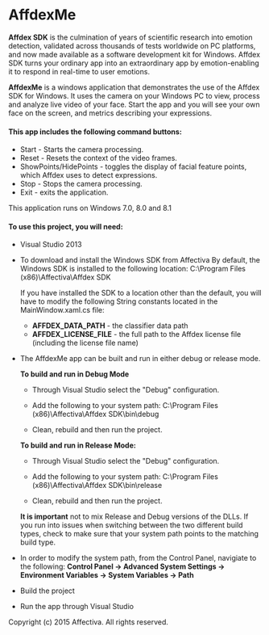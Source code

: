 # AffdexMe

**Affdex SDK** is the culmination of years of scientific research into emotion detection, validated across thousands of tests worldwide on PC platforms, and now made available as a software development kit for Windows. Affdex SDK turns your ordinary app into an extraordinary app by emotion-enabling it to respond in real-time to user emotions.

**AffdexMe** is a windows application that demonstrates the use of the Affdex SDK for Windows. It uses the camera on your Windows PC to view, process and analyze live video of your face. Start the app and you will see your own face on the screen, and metrics describing your expressions.

#### This app includes the following command buttons:

*   Start - Starts the camera processing.
*   Reset - Resets the context of the video frames.
*   ShowPoints/HidePoints - toggles the display of facial feature points, which Affdex uses to detect expressions.
*   Stop - Stops the camera processing.
*   Exit - exits the application.

This application runs on Windows 7.0, 8.0 and 8.1

#### To use this project, you will need:

*   Visual Studio 2013

*   To download and install the Windows SDK from Affectiva By default, the Windows SDK is installed to the following location: C:\Program Files (x86)\Affectiva\Affdex SDK

    If you have installed the SDK to a location other than the default, you will have to modify the following String constants located in the MainWindow.xaml.cs file:

    *   **AFFDEX_DATA_PATH** - the classifier data path
    *   **AFFDEX_LICENSE_FILE** - the full path to the Affdex license file (including the license file name)
*   The AffdexMe app can be built and run in either debug or release mode.

    **To build and run in Debug Mode**

    *   Through Visual Studio select the "Debug" configuration.

    *   Add the following to your system path: C:\Program Files (x86)\Affectiva\Affdex SDK\bin\debug

    *   Clean, rebuild and then run the project.

    **To build and run in Release Mode:**

    *   Through Visual Studio select the "Debug" configuration.

    *   Add the following to your system path: C:\Program Files (x86)\Affectiva\Affdex SDK\bin\release

    *   Clean, rebuild and then run the project.

    **It is important** not to mix Release and Debug versions of the DLLs. If you run into issues when switching between the two different build types, check to make sure that your system path points to the matching build type.

*   In order to modify the system path, from the Control Panel, navigiate to the following: **Control Panel -> Advanced System Settings -> Environment Variables -> System Variables -> Path**

*   Build the project

*   Run the app through Visual Studio

Copyright (c) 2015 Affectiva. All rights reserved.
